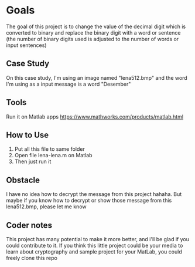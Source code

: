 # Goals
The goal of this project is to change the value of the decimal digit which is converted to binary and replace the binary digit with a word or sentence (the number of binary digits used is adjusted to the number of words or input sentences)

## Case Study
On this case study, I'm using an image named "lena512.bmp" and the word I'm using as a input message is a word "Desember"

## Tools
Run it on Matlab apps
https://www.mathworks.com/products/matlab.html

## How to Use
1. Put all this file to same folder
2. Open file lena-lena.m on Matlab
3. Then just run it

## Obstacle
I have no idea how to decrypt the message from this project hahaha. But maybe if you know how to decrypt or show those message from this lena512.bmp, please let me know

## Coder notes
This project has many potential to make it more better, and i'll be glad if you could contribute to it. If you think this little project could be your media to learn about cryptography and sample project for your MatLab, you could freely clone this repo
